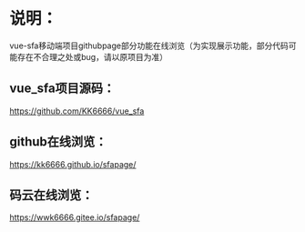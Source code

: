 # 说明：
vue-sfa移动端项目githubpage部分功能在线浏览（为实现展示功能，部分代码可能存在不合理之处或bug，请以原项目为准）

## vue_sfa项目源码：
https://github.com/KK6666/vue_sfa

## github在线浏览：
https://kk6666.github.io/sfapage/

## 码云在线浏览：
https://wwk6666.gitee.io/sfapage/
